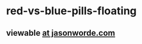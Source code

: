 # red-vs-blue-pills-floating

## viewable [at jasonworde.com](http://jasonworden.com/red-vs-blue-pills-floating/)
